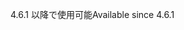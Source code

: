 <span data-ttu-id="297d1-101">4.6.1 以降で使用可能</span><span class="sxs-lookup"><span data-stu-id="297d1-101">Available since 4.6.1</span></span>